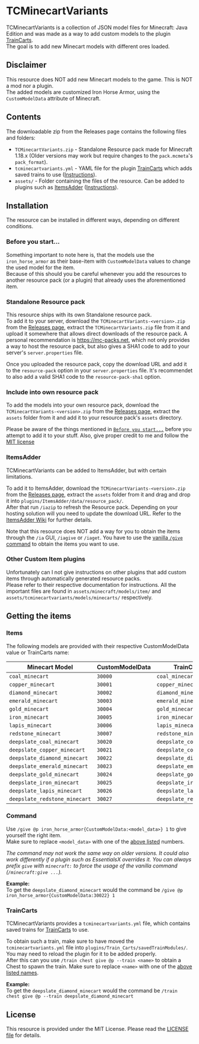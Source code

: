 <!-- Plugin pages -->
[traincarts]: https://www.spigotmc.org/resources/39592/
[itemsadder]: https://www.spigotmc.org/resources/73355/

<!-- GitHub Links -->
[releases]: https://github.com/Andre601/TCMinecartVariants/releases
[license]: https://github.com/Andre601/TCMinecartVariants/blob/main/LICENSE

<!-- Other Links -->
[ia-wiki]: https://itemsadder.devs.beer

# TCMinecartVariants

TCMinecartVariants is a collection of JSON model files for Minecraft: Java Edition and was made as a way to add custom models to the plugin [TrainCarts][traincarts].  
The goal is to add new Minecart models with different ores loaded.

## Disclaimer

This resource does NOT add new Minecart models to the game. This is NOT a mod nor a plugin.  
The added models are customized Iron Horse Armor, using the `CustomModelData` attribute of Minecraft.

## Contents

The downloadable zip from the Releases page contains the following files and folders:

- `TCMinecartVariants.zip` - Standalone Resource pack made for Minecraft 1.18.x (Older versions may work but require changes to the `pack.mcmeta`'s `pack_format`).
- `tcminecartvariants.yml` - YAML file for the plugin [TrainCarts][traincarts] which adds saved trains to use ([Instructions](#traincarts)).
- `assets/` - Folder containing the files of the resource. Can be added to plugins such as [ItemsAdder][itemsadder] ([Instructions](#itemsadder)).

## Installation

The resource can be installed in different ways, depending on different conditions.

### Before you start...

Something important to note here is, that the models use the `iron_horse_armor` as their base-item with `CustomModelData` values to change the used model for the item.  
Because of this should you be careful whenever you add the resources to another resource pack (or a plugin) that already uses the aforementioned item.

### Standalone Resource pack

This resource ships with its own Standalone resource pack.  
To add it to your server, download the `TCMinecartVariants-<version>.zip` from the [Releases page][releases], extract the `TCMinecartVariants.zip` file from it and upload it somewhere that allows direct downloads of the resource pack. A personal recommendation is https://mc-packs.net, which not only provides a way to host the resource pack, but also gives a SHA1 code to add to your server's `server.properties` file.

Once you uploaded the resource pack, copy the download URL and add it to the `resource-pack` option in your `server.properties` file. It's recommendet to also add a valid SHA1 code to the `resource-pack-sha1` option.

### Include into own resource pack

To add the models into your own resource pack, download the `TCMinecartVariants-<version>.zip` from the [Releases page][releases], extract the `assets` folder from it and add it to your resource pack's `assets` directory.

Please be aware of the things mentioned in [`Before you start...`](#before-you-start) before you attempt to add it to your stuff.
Also, give proper credit to me and follow the [MIT license][license]

### ItemsAdder

TCMinecartVariants can be added to ItemsAdder, but with certain limitations.

To add it to ItemsAdder, download the `TCMinecartVariants-<version>.zip` from the [Releases page][releases], extract the `assets` folder from it and drag and drop it into `plugins/ItemsAdder/data/resource_pack/`.  
After that run `/iazip` to refresh the Resource pack. Depending on your hosting solution will you need to update the download URL. Refer to the [ItemsAdder Wiki][ia-wiki] for further details.

Note that this resource does NOT add a way for you to obtain the items through the `/ia` GUI, `/iagive` or `/iaget`. You have to use the [vanilla `/give` command](#command) to obtain the items you want to use.

### Other Custom Item plugins

Unfortunately can I not give instructions on other plugins that add custom items through automatically generated resource packs.  
Please refer to their respective documentation for instructions. All the important files are found in `assets/minecraft/models/item/` and `assets/tcminecartvariants/models/minecarts/` respectively.

## Getting the items

### Items

The following models are provided with their respective CustomModelData value or TrainCarts name:

| Minecart Model                | CustomModelData | TrainCarts name               |
| ----------------------------- | --------------- | ----------------------------- |
| `coal_minecart`               | `30000`         | `coal_minecart`               |
| `copper_minecart`             | `30001`         | `copper_minecart`             |
| `diamond_minecart`            | `30002`         | `diamond_minecart`            |
| `emerald_minecart`            | `30003`         | `emerald_minecart`            |
| `gold_minecart`               | `30004`         | `gold_minecart`               |
| `iron_minecart`               | `30005`         | `iron_minecart`               |
| `lapis_minecart`              | `30006`         | `lapis_minecart`              |
| `redstone_minecart`           | `30007`         | `redstone_minecart`           |
| `deepslate_coal_minecart`     | `30020`         | `deepslate_coal_minecart`     |
| `deepslate_copper_minecart`   | `30021`         | `deepslate_copper_minecart`   |
| `deepslate_diamond_minecart`  | `30022`         | `deepslate_diamond_minecart`  |
| `deepslate_emerald_minecart`  | `30023`         | `deepslate_emerald_minecart`  |
| `deepslate_gold_minecart`     | `30024`         | `deepslate_gold_minecart`     |
| `deepslate_iron_minecart`     | `30025`         | `deepslate_iron_minecart`     |
| `deepslate_lapis_minecart`    | `30026`         | `deepslate_lapis_minecart`    |
| `deepslate_redstone_minecart` | `30027`         | `deepslate_redstone_minecart` |


### Command

Use `/give @p iron_horse_armor{CustomModelData:<model_data>} 1` to give yourself the right item.  
Make sure to replace `<model_data>` with one of the [above listed](#items) numbers.

*The command may not work the same way on older versions. It could also work differently if a plugin such as EssentialsX overrides it. You can always prefix `give` with `minecraft:` to force the usage of the vanilla command (`/minecraft:give ...`).*

**Example:**  
To get the `deepslate_diamond_minecart` would the command be `/give @p iron_horse_armor{CustomModelData:30022} 1`

### TrainCarts

TCMinecartVariants provides a `tcminecartvariants.yml` file, which contains saved trains for [TrainCarts][traincarts] to use.

To obtain such a train, make sure to have moved the `tcminecartvariants.yml` file into `plugins/Train_Carts/savedTrainModules/`. You may need to reload the plugin for it to be added properly.  
After this can you use `/train chest give @p --train <name>` to obtain a Chest to spawn the train. Make sure to replace `<name>` with one of the [above listed names](#items).

**Example:**  
To get the `deepslate_diamond_minecart` would the command be `/train chest give @p --train deepslate_diamond_minecart`

## License

This resource is provided under the MIT License. Please read the [LICENSE file][license] for details.
